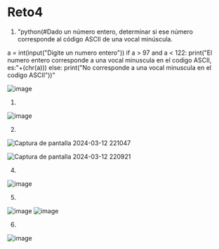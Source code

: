 # Reto4
1. "python(#Dado un número entero, determinar si ese número corresponde al código ASCII de una vocal minúscula.

a = int(input("Digite un numero entero"))
if a > 97 and a < 122:
    print("El numero entero corresponde a una vocal minuscula en el codigo ASCII, es:"+(chr(a)))
else:
    print("No corresponde a una vocal minuscula en el codigo ASCII"))"

![image](https://github.com/Pablofcf/Reto-4/assets/159049788/0d1364ac-addb-413c-9f9d-6d39c4d8fcc2)

1.
![image](https://github.com/Pablofcf/Reto-4/assets/159049788/967f9442-91ce-4fc8-8e78-6e479f003559)

2.

![Captura de pantalla 2024-03-12 221047](https://github.com/Pablofcf/Reto-4/assets/159049788/0bbf31e8-3da5-4688-aa23-943c2b86307e)

![Captura de pantalla 2024-03-12 220921](https://github.com/Pablofcf/Reto-4/assets/159049788/7bfbf0e2-968b-40df-acc2-b2b9638a2717)

4.
![image](https://github.com/Pablofcf/Reto-4/assets/159049788/93cbf10a-aca8-427d-b587-8d4d8463e7d3)

5. 
![image](https://github.com/Pablofcf/Reto-4/assets/159049788/0e6665a1-ccf0-4963-adb7-d472db103cf2)
![image](https://github.com/Pablofcf/Reto-4/assets/159049788/25e60bfe-b609-4549-96e0-7db45230a1fa)

6.
![image](https://github.com/Pablofcf/Reto-4/assets/159049788/4c65d524-3bb8-4f3c-a66a-4f27f1e3b593)
